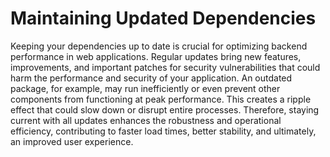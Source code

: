 # Maintaining Updated Dependencies

Keeping your dependencies up to date is crucial for optimizing backend performance in web applications. Regular updates bring new features, improvements, and important patches for security vulnerabilities that could harm the performance and security of your application. An outdated package, for example, may run inefficiently or even prevent other components from functioning at peak performance. This creates a ripple effect that could slow down or disrupt entire processes. Therefore, staying current with all updates enhances the robustness and operational efficiency, contributing to faster load times, better stability, and ultimately, an improved user experience.